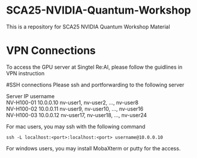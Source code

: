 # SCA25-NVIDIA-Quantum-Workshop
This is a repository for SCA25 NVIDIA Quantum Workshop Material

# VPN Connections
To access the GPU server at Singtel Re:AI, please follow the guidlines in VPN instruction

#SSH connections
Please ssh and portforwarding to the following server

Server      <space> <space>       IP     <space>      username   
NV-H100-01  <space> <space>   10.0.0.10  <space>     nv-user1, nv-user2, ..., nv-user8  
NV-H100-02  <space> <space>   10.0.0.11  <space>     nv-user9, nv-user10, ..., nv-user16  
NV-H100-03  <space> <space>   10.0.0.12  <space>     nv-user17, nv-user18, ..., nv-user24  

For mac users, you may ssh with the following command 

```
ssh -L localhost:<port>:localhost:<port> username@10.0.0.10
```

For windows users, you may install MobaXterm or putty for the access. 
